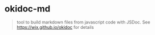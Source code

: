 # okidoc-md

> tool to build markdown files from javascript code with JSDoc. See https://wix.github.io/okidoc for details
